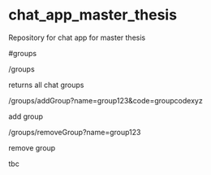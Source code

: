 # chat_app_master_thesis
Repository for chat app for master thesis


#groups

/groups

returns all chat groups

/groups/addGroup?name=group123&code=groupcodexyz

add group

/groups/removeGroup?name=group123

remove group

tbc
